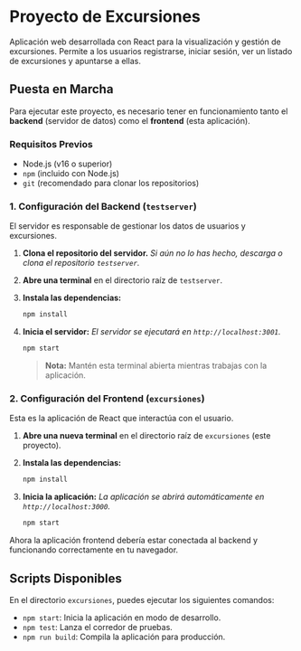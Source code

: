 # Proyecto de Excursiones

Aplicación web desarrollada con React para la visualización y gestión de excursiones. Permite a los usuarios registrarse, iniciar sesión, ver un listado de excursiones y apuntarse a ellas.

## Puesta en Marcha

Para ejecutar este proyecto, es necesario tener en funcionamiento tanto el **backend** (servidor de datos) como el **frontend** (esta aplicación).

### Requisitos Previos

-   Node.js (v16 o superior)
-   `npm` (incluido con Node.js)
-   `git` (recomendado para clonar los repositorios)

### 1. Configuración del Backend (`testserver`)

El servidor es responsable de gestionar los datos de usuarios y excursiones.

1.  **Clona el repositorio del servidor.**
    *Si aún no lo has hecho, descarga o clona el repositorio `testserver`.*

2.  **Abre una terminal** en el directorio raíz de `testserver`.

3.  **Instala las dependencias:**
    ```bash
    npm install
    ```

4.  **Inicia el servidor:**
    *El servidor se ejecutará en `http://localhost:3001`.*
    ```bash
    npm start
    ```
    > **Nota:** Mantén esta terminal abierta mientras trabajas con la aplicación.

### 2. Configuración del Frontend (`excursiones`)

Esta es la aplicación de React que interactúa con el usuario.

1.  **Abre una nueva terminal** en el directorio raíz de `excursiones` (este proyecto).

2.  **Instala las dependencias:**
    ```bash
    npm install
    ```

3.  **Inicia la aplicación:**
    *La aplicación se abrirá automáticamente en `http://localhost:3000`.*
    ```bash
    npm start
    ```

Ahora la aplicación frontend debería estar conectada al backend y funcionando correctamente en tu navegador.

## Scripts Disponibles

En el directorio `excursiones`, puedes ejecutar los siguientes comandos:

-   `npm start`: Inicia la aplicación en modo de desarrollo.
-   `npm test`: Lanza el corredor de pruebas.
-   `npm run build`: Compila la aplicación para producción.
